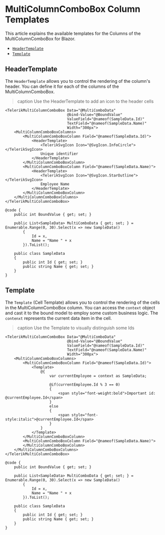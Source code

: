 

# MultiColumnComboBox Column Templates

This article explains the available templates for the Columns of the MultiColumnComboBox for Blazor.

* [`HeaderTemplate`](#headertemplate)
* [`Template`](#template)

## HeaderTemplate

The `HeaderTemplate` allows you to control the rendering of the column's header. You can define it for each of the columns of the MultiColumnComboBox.

>caption Use the HeaderTemplate to add an icon to the header cells

````RAZOR
<TelerikMultiColumnComboBox Data="@MultiComboData"
                            @bind-Value="@BoundValue"
                            ValueField="@nameof(SampleData.Id)"
                            TextField="@nameof(SampleData.Name)"
                            Width="300px">
    <MultiColumnComboBoxColumns>
        <MultiColumnComboBoxColumn Field="@nameof(SampleData.Id)">
            <HeaderTemplate>
                <TelerikSvgIcon Icon="@SvgIcon.InfoCircle"></TelerikSvgIcon>
                Unique identifier
            </HeaderTemplate>
        </MultiColumnComboBoxColumn>
        <MultiColumnComboBoxColumn Field="@nameof(SampleData.Name)">
            <HeaderTemplate>
                <TelerikSvgIcon Icon="@SvgIcon.StarOutline"></TelerikSvgIcon>
                Employee Name
            </HeaderTemplate>
        </MultiColumnComboBoxColumn>
    </MultiColumnComboBoxColumns>
</TelerikMultiColumnComboBox>

@code {
    public int BoundValue { get; set; }

    public List<SampleData> MultiComboData { get; set; } = Enumerable.Range(0, 30).Select(x => new SampleData()
        {
            Id = x,
            Name = "Name " + x
        }).ToList();

    public class SampleData
    {
        public int Id { get; set; }
        public string Name { get; set; }
    }
}
````

## Template

The `Template` (Cell Template) allows you to control the rendering of the cells in the MultiColumnComboBox column. You can access the `context` object and cast it to the bound model to employ some custom business logic. The `contenxt` represents the current data item in the cell.

>caption Use the Template to visually distinguish some Ids

````RAZOR
<TelerikMultiColumnComboBox Data="@MultiComboData"
                            @bind-Value="@BoundValue"
                            ValueField="@nameof(SampleData.Id)"
                            TextField="@nameof(SampleData.Name)"
                            Width="300px">
    <MultiColumnComboBoxColumns>
        <MultiColumnComboBoxColumn Field="@nameof(SampleData.Id)">
            <Template>
                @{
                    var currentEmployee = context as SampleData;

                    @if(currentEmployee.Id % 3 == 0)
                    {
                        <span style="font-weight:bold">Important id: @currentEmployee.Id</span>
                    }
                    else
                    {
                        <span style="font-style:italic">@currentEmployee.Id</span>
                    }
                }
            </Template>
        </MultiColumnComboBoxColumn>
        <MultiColumnComboBoxColumn Field="@nameof(SampleData.Name)">
        </MultiColumnComboBoxColumn>
    </MultiColumnComboBoxColumns>
</TelerikMultiColumnComboBox>

@code {
    public int BoundValue { get; set; }

    public List<SampleData> MultiComboData { get; set; } = Enumerable.Range(0, 30).Select(x => new SampleData()
        {
            Id = x,
            Name = "Name " + x
        }).ToList();

    public class SampleData
    {
        public int Id { get; set; }
        public string Name { get; set; }
    }
}
````
